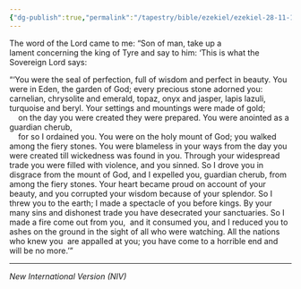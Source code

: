 ```yaml
---
{"dg-publish":true,"permalink":"/tapestry/bible/ezekiel/ezekiel-28-11-19/","title":"Ezekiel 28:11–19","hide":true,"tags":["bible-verse","bible-verse"],"dgHomeLink":true,"dgShowLocalGraph":true,"dgEnableSearch":true}
---
```



The word of the Lord came to me: “Son of man, take up a lament concerning the king of Tyre and say to him: ‘This is what the Sovereign Lord says:

“‘You were the seal of perfection, full of wisdom and perfect in beauty. You were in Eden, the garden of God; every precious stone adorned you: carnelian, chrysolite and emerald, topaz, onyx and jasper, lapis lazuli, turquoise and beryl. Your settings and mountings were made of gold;  
    on the day you were created they were prepared. You were anointed as a guardian cherub,  
    for so I ordained you. You were on the holy mount of God; you walked among the fiery stones. You were blameless in your ways from the day you were created till wickedness was found in you. Through your widespread trade you were filled with violence, and you sinned. So I drove you in disgrace from the mount of God, and I expelled you, guardian cherub, from among the fiery stones. Your heart became proud on account of your beauty, and you corrupted your wisdom because of your splendor. So I threw you to the earth; I made a spectacle of you before kings. By your many sins and dishonest trade you have desecrated your sanctuaries. So I made a fire come out from you,   and it consumed you, and I reduced you to ashes on the ground in the sight of all who were watching. All the nations who knew you  are appalled at you; you have come to a horrible end and will be no more.’”

---
*New International Version (NIV)*